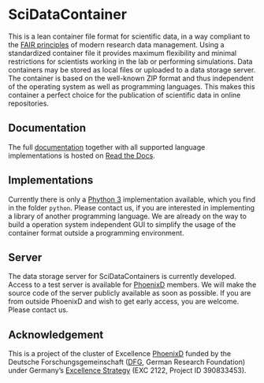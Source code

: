 # SciDataContainer

This is a lean container file format for scientific data, in a way compliant to the [FAIR principles](https://en.wikipedia.org/wiki/FAIR_data) of modern research data management. Using a standardized container file it provides maximum flexibility and minimal restrictions for scientists working in the lab or performing simulations. Data containers may be stored as local files or uploaded to a data storage server. The container is based on the well-known ZIP format and thus independent of the operating system as well as programming languages. This makes this container a perfect choice for the publication of scientific data in online repositories.

## Documentation

The full [documentation](https://github.com/reincas/scidatacontainer) together with all supported language implementations is hosted on [Read the Docs](https://readthedocs.org/).

## Implementations

Currently there is only a [Phython 3](https://www.python.org/) implementation available, which you find in the folder `python`. Please contact us, if you are interested in implementing a library of another programming language. We are already on the way to build a operation system independent GUI to simplify the usage of the container format outside a programming environment.

## Server

The data storage server for SciDataContainers is currently developed. Access to a test server is available for [PhoenixD](https://www.phoenixd.uni-hannover.de) members. We will make the source code of the server publicly available as soon as possible. If you are from outside PhoenixD and wish to get early access, you are welcome. Please contact us.

## Acknowledgement

This is a project of the cluster of Excellence [PhoenixD](https://www.phoenixd.uni-hannover.de) funded by the Deutsche Forschungsgemeinschaft ([DFG](https://www.dfg.de/en/), German Research Foundation) under Germany’s [Excellence Strategy](https://www.dfg.de/en/research_funding/programmes/excellence_strategy/index.html) (EXC 2122, Project ID 390833453).


